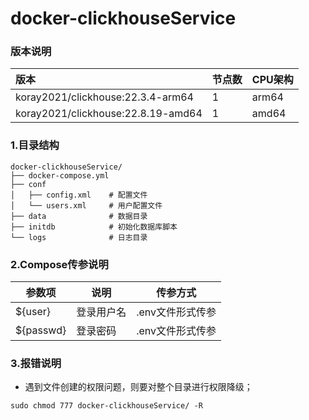 # docker-clickhouseService



### 版本说明

| 版本                               | 节点数 | CPU架构 |
| :--------------------------------- | :----- | ------- |
| koray2021/clickhouse:22.3.4-arm64  | 1      | arm64   |
| koray2021/clickhouse:22.8.19-amd64 | 1      | amd64   |






### 1.目录结构

```shell
docker-clickhouseService/
├── docker-compose.yml 
├── conf
│   ├── config.xml    # 配置文件
│   └── users.xml     # 用户配置文件
├── data              # 数据目录
├── initdb            # 初始化数据库脚本
└── logs              # 日志目录
```



### 2.Compose传参说明


| 参数项            | 说明                                                | 传参方式                         |
| ----------------- | --------------------------------------------------- | -------------------------------- |
| \${user}    | 登录用户名 | \.env文件形式传参 |
| \${passwd}   | 登录密码                        | \.env文件形式传参        |



### 3.报错说明

- 遇到文件创建的权限问题，则要对整个目录进行权限降级；

```shell
sudo chmod 777 docker-clickhouseService/ -R
```

